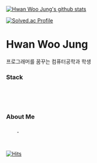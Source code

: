 
[![Hwan Woo Jung's github stats](https://github-readme-stats.vercel.app/api?username=sossont&show_icons=true)](https://github.com/sossont/github-readme-stats)<br>

[![Solved.ac Profile](http://mazassumnida.wtf/api/v2/generate_badge?boj=sossont)](https://solved.ac/sossont/)


# Hwan Woo Jung
프로그래머를 꿈꾸는 컴퓨터공학과 학생
<br>
### Stack

  <img src="https://img.shields.io/badge/Python-3766AB?style=flat-square&logo=Python&logoColor=white" 
  style ="height:10px; margin-left:10px; margin-right:10px;"/>
  <img src="https://img.shields.io/badge/Javascript-yellow?style=flat-square&logo=JavaScript"
  style ="height:10px; margin-left:10px; margin-right:10px;"/>
  <img src="https://img.shields.io/badge/C++-blue?style=flat-square&logo=C%2B%2B"
  style ="height:10px; margin-left:10px; margin-right:10px;"/>
  <img src="https://img.shields.io/badge/Swift-orange?style=flat-square&logo=Swift&logoColor=white"
  style ="height:10px; margin-left:10px; margin-right:10px;"/>

<br>

### About Me
<a href="https://velog.io/@sossont">
  <img src="http://img.shields.io/badge/-Velog-green?style=flat-square&logo=Vine"
  style ="height:10px; margin-left:10px; margin-right:10px;"/>
</a>
<a href="https://www.instagram.com/0o_hwan/">
  <img src="http://img.shields.io/badge/-Instagram-violet?style=flat-square&logo=Instagram"
  style ="height:10px; margin-left:10px; margin-right:10px;"/>
</a>
<br>
<br>
<br>

[![Hits](https://hits.seeyoufarm.com/api/count/incr/badge.svg?url=https%3A%2F%2Fgithub.com%2Fsossont&count_bg=%232184C4&title_bg=%23555555&icon=github.svg&icon_color=%23E7E7E7&title=hits&edge_flat=true)](https://hits.seeyoufarm.com)
